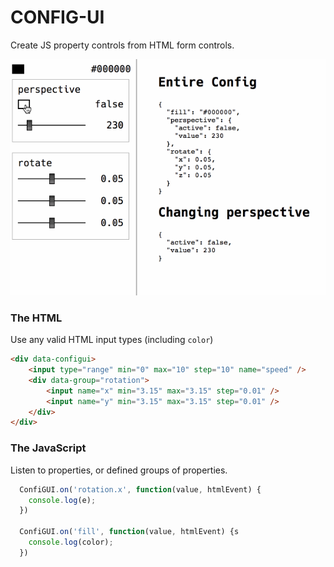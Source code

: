 # CONFIG-UI

Create JS property controls from HTML form controls.

![Example](assets/example.gif "Example")


### The HTML
Use any valid HTML input types (including `color`)

```html
<div data-configui>
	<input type="range" min="0" max="10" step="10" name="speed" />
	<div data-group="rotation">
		<input name="x" min="3.15" max="3.15" step="0.01" />
		<input name="y" min="3.15" max="3.15" step="0.01" />
	</div>
</div>
```

### The JavaScript
Listen to properties, or defined groups of properties.

```javascript
  ConfiGUI.on('rotation.x', function(value, htmlEvent) {
    console.log(e);
  })

  ConfiGUI.on('fill', function(value, htmlEvent) {s
    console.log(color);
  })
```
